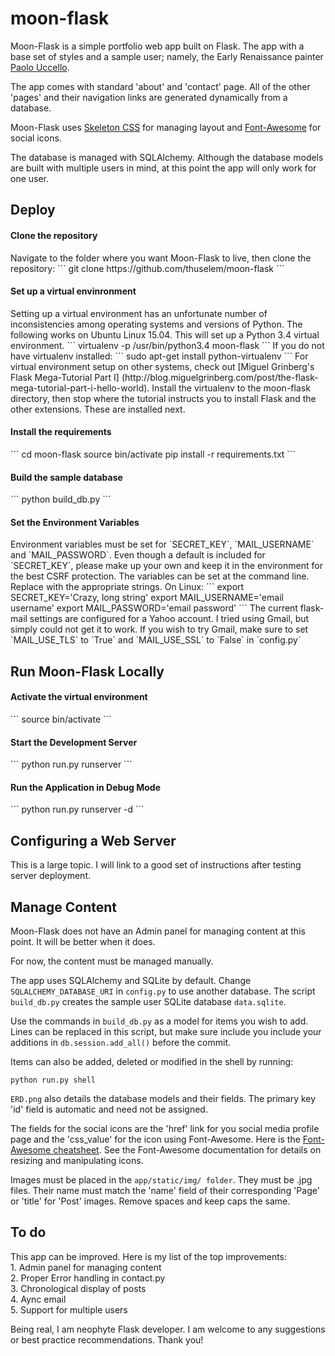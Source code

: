 # moon-flask

Moon-Flask is a simple portfolio web app built on Flask. The app with a base set of styles and a sample user; namely, the Early Renaissance painter [Paolo Uccello](https://en.wikipedia.org/wiki/Paolo_Uccello).

The app comes with standard 'about' and 'contact' page. All of the other 'pages' and their navigation links are generated dynamically from a database. 

Moon-Flask uses [Skeleton CSS](http://getskeleton.com/) for managing layout and [Font-Awesome](https://fortawesome.github.io/Font-Awesome/) for social icons. 

The database is managed with SQLAlchemy. Although the database models are built with multiple users in mind, at this point the app will only work for one user.

<h2>Deploy</h2>
<h4>Clone the repository</h4>
Navigate to the folder where you want Moon-Flask to live, then clone the repository:
```
git clone https://github.com/thuselem/moon-flask
```

<h4>Set up a virtual envinronment</h4>
Setting up a virtual environment has an unfortunate number of inconsistencies among operating systems and versions of Python. The following works on Ubuntu Linux 15.04. This will set up a Python 3.4 virtual environment.
```
virtualenv -p /usr/bin/python3.4 moon-flask
```
If you do not have virtualenv installed:
```
sudo apt-get install python-virtualenv
```
For virtual environment setup on other systems, check out [Miguel Grinberg's Flask Mega-Tutorial Part I] (http://blog.miguelgrinberg.com/post/the-flask-mega-tutorial-part-i-hello-world). Install the virtualenv to the moon-flask directory, then stop where the tutorial instructs you to install Flask and the other extensions. These are installed next.

<h4>Install the requirements</h4>
```
cd moon-flask
source bin/activate
pip install -r requirements.txt
```

<h4>Build the sample database</h4>
```
python build_db.py
```

<h4>Set the Environment Variables</h4>
Environment variables must be set for `SECRET_KEY`, `MAIL_USERNAME` and `MAIL_PASSWORD`. Even though a default is included for `SECRET_KEY`, please make up your own and keep it in the environment for the best CSRF protection. The variables can be set at the command line. Replace with the appropriate strings. On Linux:
```
export SECRET_KEY='Crazy, long string'
export MAIL_USERNAME='email username'
export MAIL_PASSWORD='email password'
```
The current flask-mail settings are configured for a Yahoo account. I tried using Gmail, but simply could not get it to work. If you wish to try Gmail, make sure to set `MAIL_USE_TLS` to `True` and `MAIL_USE_SSL` to `False` in `config.py`

<h2>Run Moon-Flask Locally</h2>
<h4>Activate the virtual environment</h4>
```
source bin/activate
```
<h4>Start the Development Server</h4>
```
python run.py runserver
```
<h4>Run the Application in Debug Mode</h4>
```
python run.py runserver -d
```

<h2>Configuring a Web Server</h2>
This is a large topic. I will link to a good set of instructions after testing server deployment.

<h2>Manage Content</h2>
Moon-Flask does not have an Admin panel for managing content at this point. It will be better when it does. 

For now, the content must be managed manually. 

The app uses SQLAlchemy and SQLite by default. Change `SQLALCHEMY_DATABASE_URI` in `config.py` to use another database. The script `build_db.py` creates the sample user SQLite database `data.sqlite`.

Use the commands in `build_db.py` as a model for items you wish to add. Lines can be replaced in this script, but make sure include you include your additions in `db.session.add_all()` before the commit.

Items can also be added, deleted or modified in the shell by running:
```
python run.py shell
```
`ERD.png` also details the database models and their fields. The primary key 'id' field is automatic and need not be assigned.

The fields for the social icons are the 'href' link for you social media profile page and the 'css_value' for the icon using Font-Awesome. Here is the [Font-Awesome cheatsheet](https://fortawesome.github.io/Font-Awesome/cheatsheet/). See the Font-Awesome documentation for details on resizing and manipulating icons.

Images must be placed in the `app/static/img/ folder`. They must be .jpg files. Their name must match the 'name' field of their corresponding 'Page' or 'title' for 'Post' images. Remove spaces and keep caps the same.

<h2>To do</h2>
This app can be improved. Here is my list of the top improvements:<br/>
1. Admin panel for managing content<br/>
2. Proper Error handling in contact.py<br/>
3. Chronological display of posts<br/>
4. Aync email<br/>
5. Support for multiple users

Being real, I am neophyte Flask developer. I am welcome to any suggestions or best practice recommendations. Thank you!
